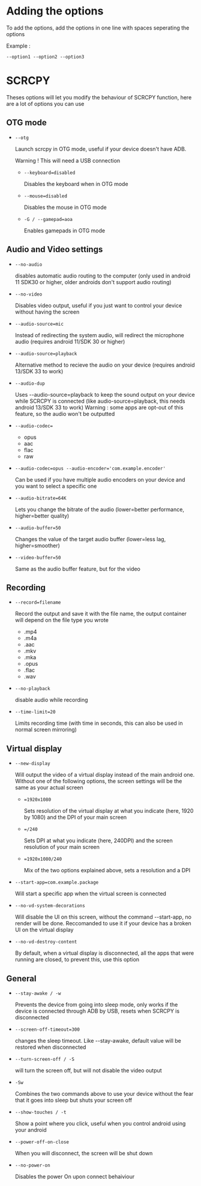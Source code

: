 # Adding the options
To add the options, add the options in one line with spaces seperating the options

Example :

    --option1 --option2 --option3


# SCRCPY
Theses options will let you modify the behaviour of SCRCPY function, here are a lot of options you can use


## OTG mode
-     --otg
        
    Launch scrcpy in OTG mode, useful if your device doesn't have ADB.

    Warning ! This will need a USB connection
    -     --keyboard=disabled
        Disables the keyboard when in OTG mode
    -     --mouse=disabled
        Disables the mouse in OTG mode
    -     -G / --gamepad=aoa
        Enables gamepads in OTG mode

## Audio and Video settings
-     --no-audio
    disables automatic audio routing to the computer (only used in android 11 SDK30 or higher, older androids don't support audio routing)

-     --no-video
    Disables video output, useful if you just want to control your device without having the screen

-     --audio-source=mic
    Instead of redirecting the system audio, will redirect the microphone audio (requires android 11/SDK 30 or higher)

-     --audio-source=playback
    Alternative method to recieve the audio on your device (requires android 13/SDK 33 to work)

-     --audio-dup
    Uses --audio-source=playback to keep the sound output on your device while SCRCPY is connected (like audio-source=playback, this needs android 13/SDK 33 to work)
    Warning : some apps are opt-out of this feature, so the audio won't be outputted

-     --audio-codec=
    - opus
    - aac
    - flac
    - raw

-     --audio-codec=opus --audio-encoder='com.example.encoder'
    Can be used if you have multiple audio encoders on your device and you want to select a specific one

-     --audio-bitrate=64K
    Lets you change the bitrate of the audio (lower=better performance, higher=better quality)

-     --audio-buffer=50
    Changes the value of the target audio buffer (lower=less lag, higher=smoother)

-     --video-buffer=50
    Same as the audio buffer feature, but for the video

## Recording

-     --record=filename
    Record the output and save it with the file name, the output container will depend on the file type you wrote
    - .mp4
    - .m4a
    - .aac
    - .mkv
    - .mka
    - .opus
    - .flac
    - .wav

-     --no-playback
    disable audio while recording

-     --time-limit=20
    Limits recording time (with time in seconds, this can also be used in normal screen mirroring)

## Virtual display

-     --new-display
    Will output the video of a virtual display instead of the main android one. Without one of the following options, the screen settings will be the same as your actual screen
    -     =1920x1080
        Sets resolution of the virtual display at what you indicate (here, 1920 by 1080) and the DPI of your main screen
    -     =/240
        Sets DPI at what you indicate (here, 240DPI) and the screen resolution of your main screen
    -     =1920x1080/240
        Mix of the two options explained above, sets a resolution and a DPI

-     --start-app=com.example.package
    Will start a specific app when the virtual screen is connected

-     --no-vd-system-decorations
    Will disable the UI on this screen, without the command --start-app, no render will be done. Reccomanded to use it if your device has a broken UI on the virtual display

-     --no-vd-destroy-content
    By default, when a virtual display is disconnected, all the apps that were running are closed, to prevent this, use this option

## General
-     --stay-awake / -w
    Prevents the device from going into sleep mode, only works if the device is connected through ADB by USB, resets when SCRCPY is disconnected

-     --screen-off-timeout=300
    changes the sleep timeout. Like --stay-awake, default value will be restored when disconnected

-     --turn-screen-off / -S
    will turn the screen off, but will not disable the video output

-     -Sw
    Combines the two commands above to use your device without the fear that it goes into sleep but shuts your screen off

-     --show-touches / -t
    Show a point where you click, useful when you control android using your android

-     --power-off-on-close
    When you will disconnect, the screen will be shut down

-     --no-power-on
    Disables the power On upon connect behaiviour